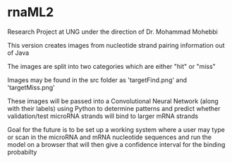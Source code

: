 # rnaML2

Research Project at UNG under the direction of Dr. Mohammad Mohebbi

This version creates images from nucleotide strand pairing information out of Java

The images are split into two categories which are either "hit" or "miss"

Images may be found in the src folder as 'targetFind.png' and 'targetMiss.png'

These images will be passed into a Convolutional Neural Network (along with their labels) using Python to determine patterns and predict whether validation/test microRNA strands will bind to larger mRNA strands

Goal for the future is to be set up a working system where a user may type or scan in the microRNA and mRNA nucleotide sequences and run the model on a browser that will then give a confidence interval for the binding probabilty